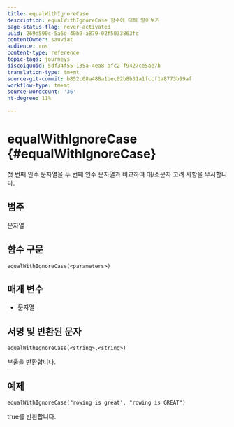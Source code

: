 ```yaml
---
title: equalWithIgnoreCase
description: equalWithIgnoreCase 함수에 대해 알아보기
page-status-flag: never-activated
uuid: 269d590c-5a6d-40b9-a879-02f5033863fc
contentOwner: sauviat
audience: rns
content-type: reference
topic-tags: journeys
discoiquuid: 5df34f55-135a-4ea8-afc2-f9427ce5ae7b
translation-type: tm+mt
source-git-commit: b852c08a488a1bec02b8b31a1fccf1a8773b99af
workflow-type: tm+mt
source-wordcount: '36'
ht-degree: 11%

---
```



# equalWithIgnoreCase {#equalWithIgnoreCase}

첫 번째 인수 문자열을 두 번째 인수 문자열과 비교하여 대/소문자 고려 사항을 무시합니다.

## 범주

문자열

## 함수 구문

`equalWithIgnoreCase(<parameters>)`

## 매개 변수

* 문자열

## 서명 및 반환된 문자

`equalWithIgnoreCase(<string>,<string>)`

부울을 반환합니다.

## 예제

`equalWithIgnoreCase("rowing is great', "rowing is GREAT")`

true를 반환합니다.
